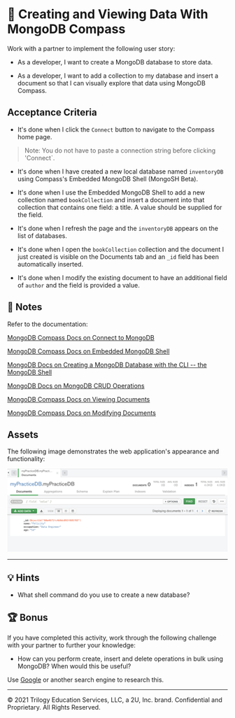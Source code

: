 # 📖 Creating and Viewing Data With MongoDB Compass

Work with a partner to implement the following user story:

* As a developer, I want to create a MongoDB database to store data.

* As a developer, I want to add a collection to my database and insert a document so that I can visually explore that data using MongoDB Compass. 

## Acceptance Criteria

* It's done when I click the `Connect` button to navigate to the Compass home page.

> Note: You do not have to paste a connection string before clicking 'Connect`.

* It's done when I have created a new local database named `inventoryDB` using Compass's Embedded MongoDB Shell (MongoSH Beta).

* It's done when I use the Embedded MongoDB Shell to add a new collection named `bookCollection` and insert a document into that collection that contains one field: a title. A value should be supplied for the field.

* It's done when I refresh the page and the `inventoryDB` appears on the list of databases.

* It's done when I open the `bookCollection` collection and the document I just created is visible on the Documents tab and an `_id` field has been automatically inserted.

* It's done when I modify the existing document to have an additional field of `author` and the field is provided a value. 

## 📝 Notes

Refer to the documentation: 

[MongoDB Compass Docs on Connect to MongoDB](https://docs.mongodb.com/compass/current/connect/)

[MongoDB Compass Docs on Embedded MongoDB Shell](https://docs.mongodb.com/compass/current/embedded-shell/)

[MongoDB Docs on Creating a MongoDB Database with the CLI -- the MongoDB Shell](https://www.mongodb.com/basics/create-database)

[MongoDB Docs on MongoDB CRUD Operations](https://docs.mongodb.com/manual/crud/)

[MongoDB Compass Docs on Viewing Documents](https://docs.mongodb.com/compass/current/documents/view/)

[MongoDB Compass Docs on Modifying Documents](https://docs.mongodb.com/compass/current/documents/modify/)

## Assets

The following image demonstrates the web application's appearance and functionality:

![Image showing myPracticeDB Database with one document in Compass](./assets/image_1.png)

---

## 💡 Hints

* What shell command do you use to create a new database?

## 🏆 Bonus

If you have completed this activity, work through the following challenge with your partner to further your knowledge:

* How can you perform create, insert and delete operations in bulk using MongoDB? When would this be useful? 

Use [Google](https://www.google.com) or another search engine to research this.

---
© 2021 Trilogy Education Services, LLC, a 2U, Inc. brand. Confidential and Proprietary. All Rights Reserved.
